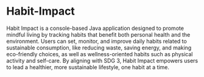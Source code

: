 # Habit-Impact
Habit Impact is a console-based Java application designed to promote mindful living by tracking habits that benefit both personal health and the environment. Users can set, monitor, and improve daily habits related to sustainable consumption, like reducing waste, saving energy, and making eco-friendly choices, as well as wellness-oriented habits such as physical activity and self-care. By aligning with SDG 3, Habit Impact empowers users to lead a healthier, more sustainable lifestyle, one habit at a time.
